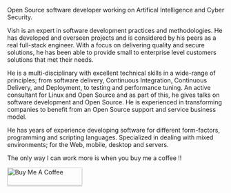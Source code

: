 Open Source software developer working on Artifical Intelligence and Cyber Security.

Vish is an expert in software development practices and methodologies. He has developed and overseen projects and is considered by his peers as a real full-stack engineer. With a focus on delivering quality and secure solutions, he has been able to provide small to enterprise level customers solutions that met their needs.

He is a multi-disciplinary with excellent technical skills in a wide-range of principles; from software delivery, Continuous Integration, Continuous Delivery, and Deployment, to testing and performance tuning. An active consultant for Linux and Open Source and as part of this, he gives talks on software development and Open Source. He is experienced in transforming companies to benefit from an Open Source support and service business model.

He has years of experience developing software for different form-factors, programming and scripting languages. Specialized in dealing with mixed environments; for the Web, mobile, desktop and servers.

The only way I can work more is when you buy me a coffee !!

<a href="https://www.buymeacoffee.com/vishchintu" target="_blank"><img src="https://www.buymeacoffee.com/assets/img/custom_images/orange_img.png" alt="Buy Me A Coffee" style="height: 41px !important;width: 174px !important;box-shadow: 0px 3px 2px 0px rgba(190, 190, 190, 0.5) !important;-webkit-box-shadow: 0px 3px 2px 0px rgba(190, 190, 190, 0.5) !important;" ></a>


<script data-name="BMC-Widget" src="https://cdnjs.buymeacoffee.com/1.0.0/widget.prod.min.js" data-id="vishchintu" data-description="Support me on Buy me a coffee!" data-message="Thank you for visiting. You can now buy me a coffee!" data-color="#FF813F" data-position="right" data-x_margin="18" data-y_margin="18"></script>
